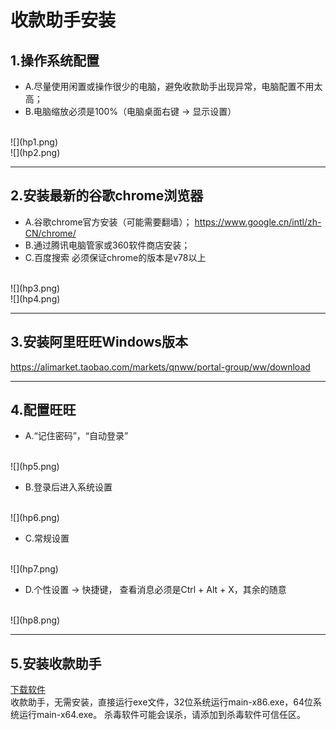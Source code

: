 # 收款助手安装

## 1.操作系统配置
- A.尽量使用闲置或操作很少的电脑，避免收款助手出现异常，电脑配置不用太高；
- B.电脑缩放必须是100%（电脑桌面右键 -> 显示设置）
<br>
  ![](hp1.png)
<br>
  ![](hp2.png)

---

## 2.安装最新的谷歌chrome浏览器
- A.谷歌chrome官方安装（可能需要翻墙）；
https://www.google.cn/intl/zh-CN/chrome/
- B.通过腾讯电脑管家或360软件商店安装；
- C.百度搜索
必须保证chrome的版本是v78以上
<br>
![](hp3.png)
<br>
![](hp4.png)

---

## 3.安装阿里旺旺Windows版本
https://alimarket.taobao.com/markets/qnww/portal-group/ww/download

---

## 4.配置旺旺
- A.“记住密码”，“自动登录”
<br>
![](hp5.png)


- B.登录后进入系统设置
<br>
![](hp6.png)


- C.常规设置
<br>
![](hp7.png)


- D.个性设置 -> 快捷键， 查看消息必须是Ctrl + Alt + X，其余的随意
<br>
![](hp8.png)

---

## 5.安装收款助手
[下载软件](https://github.com/chainbank9/usdt_helper/releases)
<br>
收款助手，无需安装，直接运行exe文件，32位系统运行main-x86.exe，64位系统运行main-x64.exe。
杀毒软件可能会误杀，请添加到杀毒软件可信任区。
